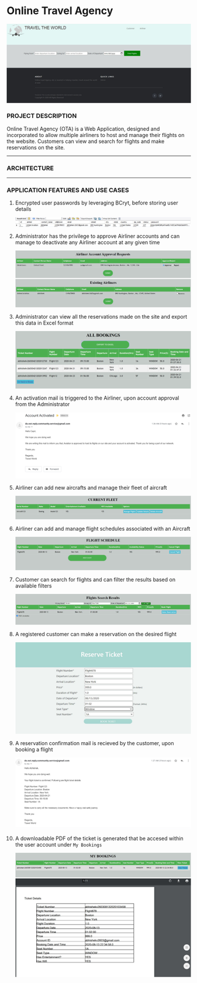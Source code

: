 # Online Travel Agency

<img alt="home" src="https://github.com/v-abhishek/online-travel-agency/blob/master/images/home.JPG" />

### PROJECT DESCRIPTION

Online Travel Agency (OTA) is a Web Application, designed and incorporated to allow multiple airliners to host and manage their flights on the website. Customers can view and search for flights and make reservations on the site.

---

### ARCHITECTURE


---

### APPLICATION FEATURES AND USE CASES

1. Encrypted user passwords by leveraging BCryt, before storing user details

    <img alt="encrypt" src="https://github.com/v-abhishek/online-travel-agency/blob/master/images/encrypt.JPG" />

2. Administrator has the privilege to approve Airliner accounts and can manage to deactivate any Airliner account at any given time

    <img alt="approval" src="https://github.com/v-abhishek/online-travel-agency/blob/master/images/approval.JPG" />

    <img alt="deactivate" src="https://github.com/v-abhishek/online-travel-agency/blob/master/images/deactivate.JPG" />

3. Administrator can view all the reservations made on the site and export this data in Excel format

    <img alt="booking" src="https://github.com/v-abhishek/online-travel-agency/blob/master/images/booking.png" />

4. An activation mail is triggered to the Airliner, upon account approval from the Administrator

    <img alt="mail" src="https://github.com/v-abhishek/online-travel-agency/blob/master/images/approvalemail.png" />

5. Airliner can add new aircrafts and manage their fleet of aircraft

    <img alt="fleet" src="https://github.com/v-abhishek/online-travel-agency/blob/master/images/fleet.JPG" />

 6. Airliner can add and manage flight schedules associated with an Aircraft

    <img alt="flight" src="https://github.com/v-abhishek/online-travel-agency/blob/master/images/flight.JPG" />

7. Customer can search for flights and can filter the results based on available filters

    <img alt="search" src="https://github.com/v-abhishek/online-travel-agency/blob/master/images/search.JPG" />

8. A registered customer can make a reservation on the desired flight

    <img alt="book" src="https://github.com/v-abhishek/online-travel-agency/blob/master/images/book.JPG" />

9. A reservation confirmation mail is recieved by the customer, upon booking a flight

    <img alt="customermail" src="https://github.com/v-abhishek/online-travel-agency/blob/master/images/customermail.png" />

10. A downloadable PDF of the ticket is generated that be accesed within the user account under `My Bookings`

    <img alt="myBooking" src="https://github.com/v-abhishek/online-travel-agency/blob/master/images/mybooking.JPG" />

    <img alt="ticket" src="https://github.com/v-abhishek/online-travel-agency/blob/master/images/ticket.JPG" />